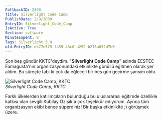 ```yaml
---
FallbackID: 2398
Title: Silverlight Code Camp
PublishDate: 2/9/2009
EntryID: Silverlight_Code_Camp
IsActive: True
Section: software
MinutesSpent: 0
Tags: Silverlight 3.0
old.EntryID: eb77e575-f459-43c0-a292-b215a832d7b0
---
```

Son beş gündür KKTC'deydim. "**Silverlight Code Camp**" adında EESTEC
Famagusta'nın organizasyonundaki etkinlikte gönüllü eğitmen olarak yer
aldım. Bu süreçte tabi ki çok da eğleceli bir beş gün geçirme şansım
oldu.

![Silverlight Code Camp,
KKTC](media/Silverlight_Code_Camp/01092009_5.jpg)\
*Silverlight Code Camp, KKTC*

Farklı ülkelerden katılımcıların bulunduğu bu uluslararası eğitimde
özellikle katkısı olan sevgili Kubilay Özışık'a çok teşekkür ediyorum.
Ayrıca tüm organizasyon ekibi bence süperdiniz! Bir başka etkinliklte ;)
görüşmek üzere.


